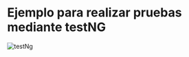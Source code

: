 # Ejemplo para realizar pruebas mediante testNG

![testNg](https://user-images.githubusercontent.com/33674705/204105989-4bfca605-d098-49e5-a1a9-e812c2a7fc41.png)
